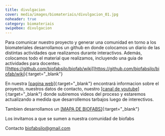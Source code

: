```yaml
---
title: divulgacion
cover: media/images/biomateriais/divulgacion_01.jpg
noheader: true
category: biomateriais
swipebox: divulgacion
---
```


Para comunicar nuestro proyecto y generar una comunidad en torno a los biomateriales desarrollamos un github en donde colocamos un diario de las distintas actividades que realizamos durante interactivos. Además, colocamos todo el material que realizamos, incluyendo una guia de actividades para docentes. [[https://github.com/biofabsilo/biofab/wiki]]https://github.com/biofabsilo/biofab/wiki){:target="_blank"}

En nuestra [[pagina web]](https://biofabsilo.wixsite.com/website){:target="_blank"} encontrará informacion sobre el proyecto, nuestros datos de contacto, nuestro [[canal de youtube]](https://www.youtube.com/channel/UC0DuPAl8HkXWLa80pGNmyeQ/videos?view_as=subscriber){:target="_blank"} donde subiremos videos del proceso y estaremos actualizando a medida que desarrollemos tarbajos luego de interectivos.

Tambien desarrollamos un [[MAPA DE BIOFABS]](http://umap.openstreetmap.fr/es/map/anonymous-edit/355463:s8bZLLmfHoGaJQrhjjd3fOq-u8c){:target="_blank"}

Los invitamos a que se sumen a nuestra comunidad de biofabs

Contacto
biofabsilo@gmail.com
